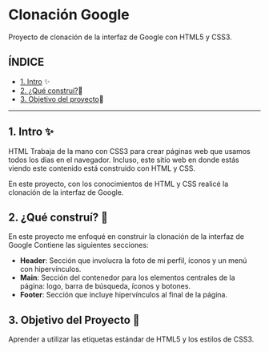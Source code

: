 # Clonación Google
Proyecto de clonación de la interfaz de Google con HTML5 y CSS3.

## ÍNDICE
* [1. Intro](https://github.com/valeriamercadoo/clonaci-n-google#1-intro-) ✨
* [2. ¿Qué construí?](https://github.com/valeriamercadoo/clonaci-n-google#2-qu%C3%A9-constru%C3%AD-)💫
* [3. Objetivo del proyecto]([#](https://github.com/valeriamercadoo/clonaci-n-google#3-objetivo-del-proyecto-))🌟

****

## 1. Intro ✨
HTML Trabaja de la mano con CSS3 para crear páginas web que usamos todos los días en el navegador. Incluso, este sitio web en donde estás viendo este contenido está construido con HTML y CSS.

En este proyecto, con los conocimientos de HTML y CSS realicé la clonación de la interfaz de Google. 

## 2. ¿Qué construí? 💫

En este proyecto me enfoqué en construir la clonación de la interfaz de Google 
Contiene las siguientes secciones: 

* **Header**: Sección que involucra la foto de mi perfil, íconos y un menú con hipervínculos. 
* **Main**: Sección del contenedor para los elementos centrales de la página: logo, barra de búsqueda, íconos y botones.
* **Footer**: Sección que incluye hipervínculos al final de la página. 

## 3. Objetivo del Proyecto 🌟
Aprender a utilizar las etiquetas estándar de HTML5 y los estilos de CSS3. 
